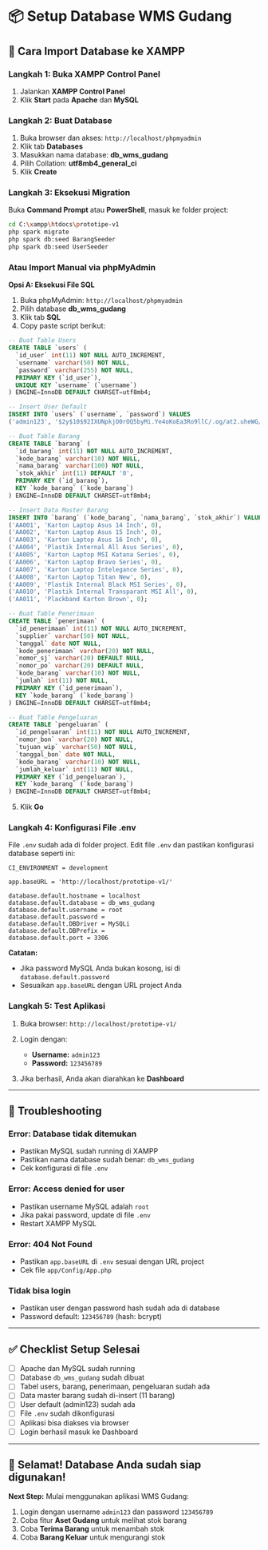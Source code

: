 # 📦 Setup Database WMS Gudang

## 🎯 Cara Import Database ke XAMPP

### **Langkah 1: Buka XAMPP Control Panel**

1. Jalankan **XAMPP Control Panel**
2. Klik **Start** pada **Apache** dan **MySQL**

### **Langkah 2: Buat Database**

1. Buka browser dan akses: `http://localhost/phpmyadmin`
2. Klik tab **Databases**
3. Masukkan nama database: **db_wms_gudang**
4. Pilih Collation: **utf8mb4_general_ci**
5. Klik **Create**

### **Langkah 3: Eksekusi Migration**

Buka **Command Prompt** atau **PowerShell**, masuk ke folder project:

```bash
cd C:\xampp\htdocs\prototipe-v1
php spark migrate
php spark db:seed BarangSeeder
php spark db:seed UserSeeder
```

### **Atau Import Manual via phpMyAdmin**

**Opsi A: Eksekusi File SQL**

1. Buka phpMyAdmin: `http://localhost/phpmyadmin`
2. Pilih database **db_wms_gudang**
3. Klik tab **SQL**
4. Copy paste script berikut:

```sql
-- Buat Table Users
CREATE TABLE `users` (
  `id_user` int(11) NOT NULL AUTO_INCREMENT,
  `username` varchar(50) NOT NULL,
  `password` varchar(255) NOT NULL,
  PRIMARY KEY (`id_user`),
  UNIQUE KEY `username` (`username`)
) ENGINE=InnoDB DEFAULT CHARSET=utf8mb4;

-- Insert User Default
INSERT INTO `users` (`username`, `password`) VALUES
('admin123', '$2y$10$92IXUNpkjO0rOQ5byMi.Ye4oKoEa3Ro9llC/.og/at2.uheWG/igi');

-- Buat Table Barang
CREATE TABLE `barang` (
  `id_barang` int(11) NOT NULL AUTO_INCREMENT,
  `kode_barang` varchar(10) NOT NULL,
  `nama_barang` varchar(100) NOT NULL,
  `stok_akhir` int(11) DEFAULT '0',
  PRIMARY KEY (`id_barang`),
  KEY `kode_barang` (`kode_barang`)
) ENGINE=InnoDB DEFAULT CHARSET=utf8mb4;

-- Insert Data Master Barang
INSERT INTO `barang` (`kode_barang`, `nama_barang`, `stok_akhir`) VALUES
('AA001', 'Karton Laptop Asus 14 Inch', 0),
('AA002', 'Karton Laptop Asus 15 Inch', 0),
('AA003', 'Karton Laptop Asus 16 Inch', 0),
('AA004', 'Plastik Internal All Asus Series', 0),
('AA005', 'Karton Laptop MSI Katana Series', 0),
('AA006', 'Karton Laptop Bravo Series', 0),
('AA007', 'Karton Laptop Intelegance Series', 0),
('AA008', 'Karton Laptop Titan New', 0),
('AA009', 'Plastik Internal Black MSI Series', 0),
('AA010', 'Plastik Internal Transparant MSI All', 0),
('AA011', 'Plackband Karton Brown', 0);

-- Buat Table Penerimaan
CREATE TABLE `penerimaan` (
  `id_penerimaan` int(11) NOT NULL AUTO_INCREMENT,
  `supplier` varchar(50) NOT NULL,
  `tanggal` date NOT NULL,
  `kode_penerimaan` varchar(20) NOT NULL,
  `nomor_sj` varchar(20) DEFAULT NULL,
  `nomor_po` varchar(20) DEFAULT NULL,
  `kode_barang` varchar(10) NOT NULL,
  `jumlah` int(11) NOT NULL,
  PRIMARY KEY (`id_penerimaan`),
  KEY `kode_barang` (`kode_barang`)
) ENGINE=InnoDB DEFAULT CHARSET=utf8mb4;

-- Buat Table Pengeluaran
CREATE TABLE `pengeluaran` (
  `id_pengeluaran` int(11) NOT NULL AUTO_INCREMENT,
  `nomor_bon` varchar(20) NOT NULL,
  `tujuan_wip` varchar(50) NOT NULL,
  `tanggal_bon` date NOT NULL,
  `kode_barang` varchar(10) NOT NULL,
  `jumlah_keluar` int(11) NOT NULL,
  PRIMARY KEY (`id_pengeluaran`),
  KEY `kode_barang` (`kode_barang`)
) ENGINE=InnoDB DEFAULT CHARSET=utf8mb4;
```

5. Klik **Go**

### **Langkah 4: Konfigurasi File .env**

File `.env` sudah ada di folder project. Edit file `.env` dan pastikan konfigurasi database seperti ini:

```env
CI_ENVIRONMENT = development

app.baseURL = 'http://localhost/prototipe-v1/'

database.default.hostname = localhost
database.default.database = db_wms_gudang
database.default.username = root
database.default.password =
database.default.DBDriver = MySQLi
database.default.DBPrefix =
database.default.port = 3306
```

**Catatan:**

- Jika password MySQL Anda bukan kosong, isi di `database.default.password`
- Sesuaikan `app.baseURL` dengan URL project Anda

### **Langkah 5: Test Aplikasi**

1. Buka browser: `http://localhost/prototipe-v1/`
2. Login dengan:

   - **Username:** `admin123`
   - **Password:** `123456789`

3. Jika berhasil, Anda akan diarahkan ke **Dashboard**

---

## 🔧 Troubleshooting

### **Error: Database tidak ditemukan**

- Pastikan MySQL sudah running di XAMPP
- Pastikan nama database sudah benar: `db_wms_gudang`
- Cek konfigurasi di file `.env`

### **Error: Access denied for user**

- Pastikan username MySQL adalah `root`
- Jika pakai password, update di file `.env`
- Restart XAMPP MySQL

### **Error: 404 Not Found**

- Pastikan `app.baseURL` di `.env` sesuai dengan URL project
- Cek file `app/Config/App.php`

### **Tidak bisa login**

- Pastikan user dengan password hash sudah ada di database
- Password default: `123456789` (hash: bcrypt)

---

## ✅ Checklist Setup Selesai

- [ ] Apache dan MySQL sudah running
- [ ] Database `db_wms_gudang` sudah dibuat
- [ ] Tabel users, barang, penerimaan, pengeluaran sudah ada
- [ ] Data master barang sudah di-insert (11 barang)
- [ ] User default (admin123) sudah ada
- [ ] File `.env` sudah dikonfigurasi
- [ ] Aplikasi bisa diakses via browser
- [ ] Login berhasil masuk ke Dashboard

---

## 🎉 Selamat! Database Anda sudah siap digunakan!

**Next Step:** Mulai menggunakan aplikasi WMS Gudang:

1. Login dengan username `admin123` dan password `123456789`
2. Coba fitur **Aset Gudang** untuk melihat stok barang
3. Coba **Terima Barang** untuk menambah stok
4. Coba **Barang Keluar** untuk mengurangi stok
